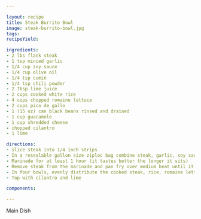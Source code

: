 ```yaml
---

layout: recipe
title: Steak Burrito Bowl
image: steak-burrito-bowl.jpg
tags: 
recipeYield: 

ingredients:
- 2 lbs flank steak
- 1 tsp minced garlic
- 1/4 cup soy sauce
- 1/4 cup olive oil
- 1/4 tsp cumin
- 1/4 tsp chili powder
- 2 Tbsp lime juice
- 2 cups cooked white rice
- 4 cups chopped romaine lettuce
- 2 cups pico de gallo
- 1 (15 oz) can black beans rinsed and drained
- 1 cup guacamole
- 1 cup shredded cheese
- chopped cilantro
- 1 lime

directions:
- slice steak into 1/4 inch strips
- In a resealable gallon size ziploc bag combine steak, garlic, soy sauce, olive oil, cumin, chili powder, and lime juice.
- Marinade for at least 1 hour (it tastes better the longer it sits)
- Remove steak from the marinade and pan fry over medium heat until it is cooked all the way through
- In four bowls, evenly distribute the cooked steak, rice, romaine lettuce, pico de gallo, black beans, guacamole, and shredded cheese.
- Top with cilantro and lime 

components:

---
```

Main Dish